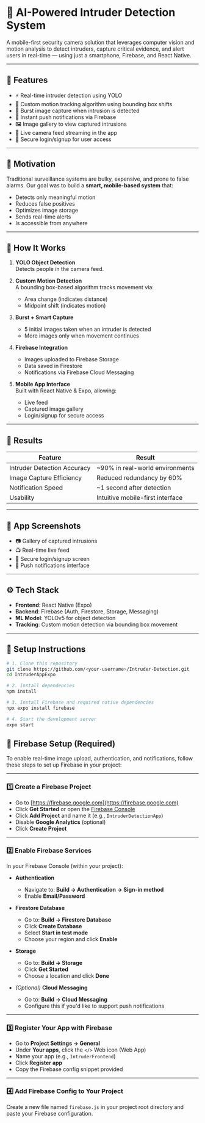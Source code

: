 # 🔐 AI-Powered Intruder Detection System

A mobile-first security camera solution that leverages computer vision and motion analysis to detect intruders, capture critical evidence, and alert users in real-time — using just a smartphone, Firebase, and React Native.

---

## 📱 Features

- ⚡ Real-time intruder detection using YOLO
- 🎯 Custom motion tracking algorithm using bounding box shifts
- 📸 Burst image capture when intrusion is detected
- 🔔 Instant push notifications via Firebase
- 🖼️ Image gallery to view captured intrusions
- 📡 Live camera feed streaming in the app
- 🔐 Secure login/signup for user access

---

## 🎯 Motivation

Traditional surveillance systems are bulky, expensive, and prone to false alarms. Our goal was to build a **smart, mobile-based system** that:

- Detects only meaningful motion
- Reduces false positives
- Optimizes image storage
- Sends real-time alerts
- Is accessible from anywhere

---

## 🧠 How It Works

1. **YOLO Object Detection**  
   Detects people in the camera feed.

2. **Custom Motion Detection**  
   A bounding box-based algorithm tracks movement via:

   - Area change (indicates distance)
   - Midpoint shift (indicates motion)

3. **Burst + Smart Capture**

   - 5 initial images taken when an intruder is detected
   - More images only when movement continues

4. **Firebase Integration**

   - Images uploaded to Firebase Storage
   - Data saved in Firestore
   - Notifications via Firebase Cloud Messaging

5. **Mobile App Interface**  
   Built with React Native & Expo, allowing:
   - Live feed
   - Captured image gallery
   - Login/signup for secure access

---

## 🧪 Results

| Feature                     | Result                           |
| --------------------------- | -------------------------------- |
| Intruder Detection Accuracy | ~90% in real-world environments  |
| Image Capture Efficiency    | Reduced redundancy by 60%        |
| Notification Speed          | ~1 second after detection        |
| Usability                   | Intuitive mobile-first interface |

---

## 📸 App Screenshots

- 📷 Gallery of captured intrusions
- 📺 Real-time live feed
- 🔐 Secure login/signup screen
- 🔔 Push notifications interface

---

## ⚙️ Tech Stack

- **Frontend**: React Native (Expo)
- **Backend**: Firebase (Auth, Firestore, Storage, Messaging)
- **ML Model**: YOLOv5 for object detection
- **Tracking**: Custom motion detection via bounding box movement

---

## 🚀 Setup Instructions

```bash
# 1. Clone this repository
git clone https://github.com/<your-username>/Intruder-Detection.git
cd IntruderAppExpo

# 2. Install dependencies
npm install

# 3. Install Firebase and required native dependencies
npx expo install firebase

# 4. Start the development server
expo start
```

## 🔐 Firebase Setup (Required)

To enable real-time image upload, authentication, and notifications, follow these steps to set up Firebase in your project:

---

### 1️⃣ Create a Firebase Project

- Go to [https://firebase.google.com](https://firebase.google.com)
- Click **Get Started** or open the [Firebase Console](https://console.firebase.google.com/)
- Click **Add Project** and name it (e.g., `IntruderDetectionApp`)
- Disable **Google Analytics** (optional)
- Click **Create Project**

---

### 2️⃣ Enable Firebase Services

In your Firebase Console (within your project):

- **Authentication**

  - Navigate to: **Build → Authentication → Sign-in method**
  - Enable **Email/Password**

- **Firestore Database**

  - Go to: **Build → Firestore Database**
  - Click **Create Database**
  - Select **Start in test mode**
  - Choose your region and click **Enable**

- **Storage**

  - Go to: **Build → Storage**
  - Click **Get Started**
  - Choose a location and click **Done**

- _(Optional)_ **Cloud Messaging**
  - Go to: **Build → Cloud Messaging**
  - Configure this if you'd like to support push notifications

---

### 3️⃣ Register Your App with Firebase

- Go to **Project Settings → General**
- Under **Your apps**, click the `</>` Web icon (Web App)
- Name your app (e.g., `IntruderFrontend`)
- Click **Register app**
- Copy the Firebase config snippet provided

---

### 4️⃣ Add Firebase Config to Your Project

Create a new file named `firebase.js` in your project root directory and paste your Firebase configuration.
